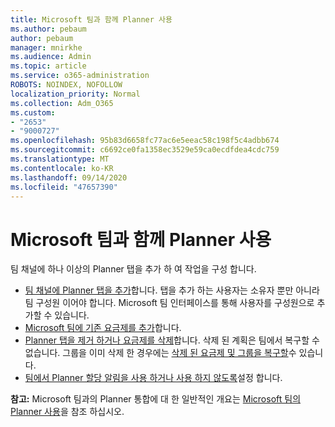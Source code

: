 ```yaml
---
title: Microsoft 팀과 함께 Planner 사용
ms.author: pebaum
author: pebaum
manager: mnirkhe
ms.audience: Admin
ms.topic: article
ms.service: o365-administration
ROBOTS: NOINDEX, NOFOLLOW
localization_priority: Normal
ms.collection: Adm_O365
ms.custom:
- "2653"
- "9000727"
ms.openlocfilehash: 95b83d6658fc77ac6e5eeac58c198f5c4adbb674
ms.sourcegitcommit: c6692ce0fa1358ec3529e59ca0ecdfdea4cdc759
ms.translationtype: MT
ms.contentlocale: ko-KR
ms.lasthandoff: 09/14/2020
ms.locfileid: "47657390"
---
```

# <a name="using-planner-with-microsoft-teams"></a>Microsoft 팀과 함께 Planner 사용

팀 채널에 하나 이상의 Planner 탭을 추가 하 여 작업을 구성 합니다. 

- [팀 채널에 Planner 탭을 추가](https://support.office.com/article/62798a9f-e8f7-4722-a700-27dd28a06ee0#bkmk_addaplannertabtoateamchannel)합니다. 탭을 추가 하는 사용자는 소유자 뿐만 아니라 팀 구성원 이어야 합니다. Microsoft 팀 인터페이스를 통해 사용자를 구성원으로 추가할 수 있습니다.
- [Microsoft 팀에 기존 요금제를 추가](https://techcommunity.microsoft.com/t5/Planner-Blog/Bringing-a-Plan-into-Microsoft-Teams/ba-p/57463)합니다.
- [Planner 탭을 제거 하거나 요금제를 삭제](https://support.office.com/article/62798a9f-e8f7-4722-a700-27dd28a06ee0#bkmk_removeaplannertabordeleteaplan)합니다. 삭제 된 계획은 팀에서 복구할 수 없습니다. 그룹을 이미 삭제 한 경우에는 [삭제 된 요금제 및 그룹을 복구할](https://blogs.msdn.microsoft.com/brismith/2017/03/29/microsoft-planner-now-you-can-recover-deleted-plans-and-groups)수 있습니다.
- [팀에서 Planner 할당 알림을 사용 하거나 사용 하지 않도록](https://support.office.com/article/62798a9f-e8f7-4722-a700-27dd28a06ee0#bkmk_getplannerassignmentnotificationsinteams)설정 합니다.

**참고:** Microsoft 팀과의 Planner 통합에 대 한 일반적인 개요는 [Microsoft 팀의 Planner 사용](https://support.office.com/article/62798a9f-e8f7-4722-a700-27dd28a06ee0)을 참조 하십시오.